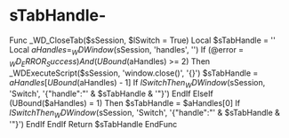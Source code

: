 # sTabHandle-
Func _WD_CloseTab($sSession, $lSwitch = True)     Local $sTabHandle = ''     Local $aHandles = _WDWindow($sSession, 'handles', '')      If (@error = $_WD_ERROR_Success) And (UBound($aHandles) >= 2) Then      _WDExecuteScript($sSession, 'window.close()', '{}')          $sTabHandle = $aHandles[UBound($aHandles) - 1]          If $lSwitch Then             _WDWindow($sSession, 'Switch', '{"handle":"' &amp; $sTabHandle &amp; '"}')          EndIf        ElseIf (UBound($aHandles) = 1) Then          $sTabHandle = $aHandles[0]          If $lSwitch Then             _WDWindow($sSession, 'Switch', '{"handle":"' &amp; $sTabHandle &amp; '"}')          EndIf     EndIf     Return $sTabHandle EndFunc
